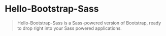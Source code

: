 # Hello-Bootstrap-Sass
> Hello-Bootstrap-Sass is a Sass-powered version of Bootstrap, ready to drop right into your Sass powered applications.
